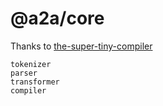 # @a2a/core

Thanks to [the-super-tiny-compiler](https://github.com/YongzeYao/the-super-tiny-compiler-CN/blob/master/the-super-tiny-compiler.js)

```
tokenizer
parser
transformer
compiler
```
